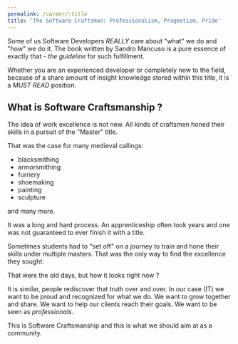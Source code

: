 ```yaml
---
permalink: /career/:title
title: 'The Software Craftsman: Professionalism, Pragmatism, Pride'
---
```


Some of us Software Developers _REALLY_ care about "what" we do and "how" we do it. The book written by Sandro Mancuso
is a pure essence of exactly that - _the guideline_ for such fulfillment.

Whether you are an experienced developer or completely new to the field, because of a share amount of insight knowledge stored within
this title, it is a _MUST READ_ position.

## What is Software Craftsmanship ?

The idea of work excellence is not new. All kinds of craftsmen honed their skills in a pursuit of the "Master" title.

That was the case for many medieval callings:
 - blacksmithing
 - armorsmithing
 - furriery
 - shoemaking
 - painting
 - sculpture
 
and many more.

It was a long and hard process. An apprenticeship often took years and one was not guaranteed to ever finish it with a title.

Sometimes students had to "set off" on a journey to train and hone their skills under multiple masters. That was the only way
to find the excellence they sought.

That were the old days, but how it looks right now ?

It is similar, people rediscover that truth over and over. In our case (IT) we want to be proud and recognized for what we do.
We want to grow together and share. We want to help our clients reach their goals. We want to be seen as _professionals_.

This is Software Craftsmanship and this is what we should aim at as a community.